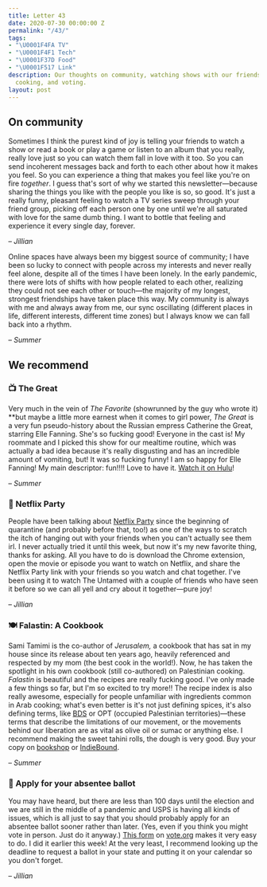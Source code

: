 ```yaml
---
title: Letter 43
date: 2020-07-30 00:00:00 Z
permalink: "/43/"
tags:
- "\U0001F4FA TV"
- "\U0001F4F1 Tech"
- "\U0001F37D️ Food"
- "\U0001F517 Link"
description: Our thoughts on community, watching shows with our friends, Palestinian
  cooking, and voting.
layout: post
---
```


## On community

Sometimes I think the purest kind of joy is telling your friends to watch a show or read a book or play a game or listen to an album that you really, really love just so you can watch them fall in love with it too. So you can send incoherent messages back and forth to each other about how it makes you feel. So you can experience a thing that makes you feel like you're on fire *together*. I guess that's sort of why we started this newsletter—because sharing the things you like with the people you like is so, so good. It's just a really funny, pleasant feeling to watch a TV series sweep through your friend group, picking off each person one by one until we're all saturated with love for the same dumb thing. I want to bottle that feeling and experience it every single day, forever.

– *Jillian*

Online spaces have always been my biggest source of community; I have been so lucky to connect with people across my interests and never really feel alone, despite all of the times I have been lonely. In the early pandemic, there were lots of shifts with how people related to each other, realizing they could not see each other or touch—the majority of my longest, strongest friendships have taken place this way. My community is always with me and always away from me, our sync oscillating (different places in life, different interests, different time zones) but I always know we can fall back into a rhythm.

– *Summer*

## We recommend

### 📺 The Great

Very much in the vein of *The Favorite* (showrunned by the guy who wrote it) **but maybe a little more earnest when it comes to girl power, *The Great* is a very fun pseudo-history about the Russian empress Catherine the Great, starring Elle Fanning. She's so fucking good! Everyone in the cast is! My roommate and I picked this show for our mealtime routine, which was actually a bad idea because it's really disgusting and has an incredible amount of vomiting, but! It was so fucking funny! I am so happy for Elle Fanning! My main descriptor: fun!!!! Love to have it. [Watch it on Hulu](https://www.hulu.com/series/the-great-238db0d4-c476-47ed-9bee-d326fd302f7d)!

– *Summer*

### 📱 Netflix Party

People have been talking about [Netflix Party](https://www.netflixparty.com) since the beginning of quarantine (and probably before that, too!) as one of the ways to scratch the itch of hanging out with your friends when you can't actually see them irl. I never actually tried it until this week, but now it's my new favorite thing, thanks for asking. All you have to do is download the Chrome extension, open the movie or episode you want to watch on Netflix, and share the Netflix Party link with your friends so you watch and chat together. I've been using it to watch The Untamed with a couple of friends who have seen it before so we can all yell and cry about it together—pure joy!

– *Jillian*

### 🍽️ Falastin: A Cookbook

Sami Tamimi is the co-author of *Jerusalem,* a cookbook that has sat in my house since its release about ten years ago, heavily referenced and respected by my mom (the best cook in the world!). Now, he has taken the spotlight in his own cookbook (still co-authored) on Palestinian cooking. *Falastin* is beautiful and the recipes are really fucking good. I've only made a few things so far, but I'm so excited to try more!! The recipe index is also really awesome, especially for people unfamiliar with ingredients common in Arab cooking; what's even better is it's not just defining spices, it's also defining terms, like [BDS](https://bdsmovement.net/what-is-bds) or OPT (occupied Palestinian territories)—these terms that describe the limitations of our movement, or the movements behind our liberation are as vital as olive oil or sumac or anything else. I recommend making the sweet tahini rolls, the dough is very good. Buy your copy on [bookshop](https://bookshop.org/books/falastin-a-cookbook/9780399581731) or [IndieBound](https://www.indiebound.org/book/9780399581731).

– *Summer*

### 🔗 Apply for your absentee ballot

You may have heard, but there are less than 100 days until the election and we are still in the middle of a pandemic and USPS is having all kinds of issues, which is all just to say that you should probably apply for an absentee ballot sooner rather than later. (Yes, even if you think you might vote in person. Just do it anyway.) [This form](https://www.vote.org/absentee-ballot/) on [vote.org](http://vote.org) makes it very easy to do. I did it earlier this week! At the very least, I recommend looking up the deadline to request a ballot in your state and putting it on your calendar so you don't forget.

– *Jillian*
